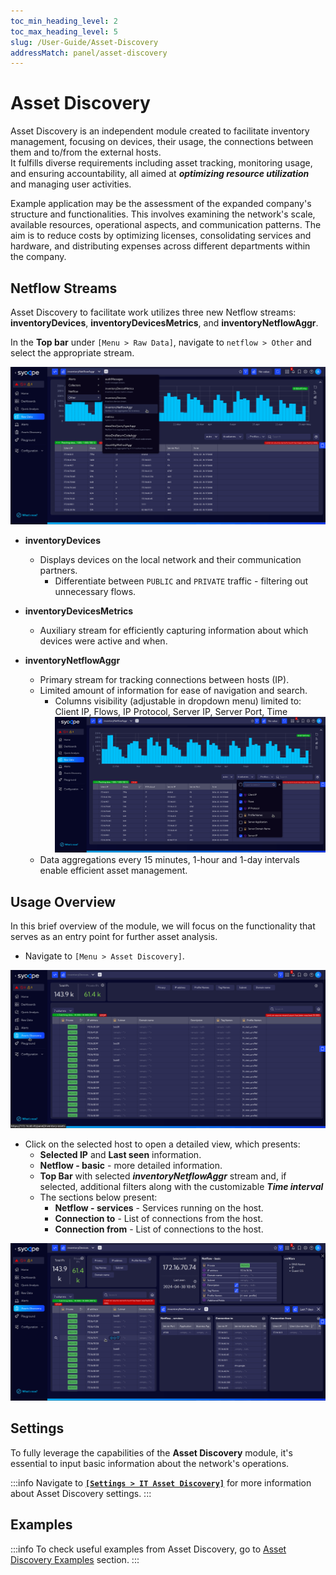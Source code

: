 ```yaml
---
toc_min_heading_level: 2
toc_max_heading_level: 5
slug: /User-Guide/Asset-Discovery
addressMatch: panel/asset-discovery
---
```


# Asset Discovery 

Asset Discovery is an independent module created to facilitate inventory management, focusing on devices, their usage, the connections between them and to/from the external hosts.  
It fulfills diverse requirements including asset tracking, monitoring usage, and ensuring accountability, all aimed at ***optimizing resource utilization*** and managing user activities.

Example application may be the assessment of the expanded company's structure and functionalities.
This involves examining the network's scale, available resources, operational aspects, and communication patterns. The aim is to reduce costs by optimizing licenses, consolidating services and hardware, and distributing expenses across different departments within the company.

## Netflow Streams

Asset Discovery to facilitate work utilizes three new Netflow streams: **inventoryDevices**, **inventoryDevicesMetrics**, and **inventoryNetflowAggr**.

In the **Top bar** under `[Menu > Raw Data]`, navigate to `netflow > Other` and select the appropriate stream.

![NetFlow Streams](assets/netflow-streams.png)

- **inventoryDevices** 
    - Displays devices on the local network and their communication partners.
        - Differentiate between `PUBLIC` and `PRIVATE` traffic - filtering out unnecessary flows.

- **inventoryDevicesMetrics**
    - Auxiliary stream for efficiently capturing information about which devices were active and when.

- **inventoryNetflowAggr**
    - Primary stream for tracking connections between hosts (IP).
    - Limited amount of information for ease of navigation and search.
        - Columns visibility (adjustable in dropdown menu) limited to: Client IP, Flows, IP Protocol, Server IP, Server Port, Time
        ![Adjust visible columns](assets/assets-columns.png)
    - Data aggregations every 15 minutes, 1-hour and 1-day intervals enable efficient asset management.

## Usage Overview

In this brief overview of the module, we will focus on the functionality that serves as an entry point for further asset analysis.

- Navigate to `[Menu > Asset Discovery]`.

![Menu >  Asset Discovery](assets/assets-discovery.png)

- Click on the selected host to open a detailed view, which presents:
    - **Selected IP** and **Last seen** information.
    - **Netflow - basic** - more detailed information.
    - **Top Bar** with selected ***inventoryNetflowAggr*** stream and, if selected, additional filters along with the customizable ***Time interval***
    - The sections below present:
        - **Netflow - services** - Services running on the host.
        - **Connection to** - List of connections from the host.
        - **Connection from** - List of connections to the host.

![Select Host](assets/select-host.png)

## Settings

To fully leverage the capabilities of the **Asset Discovery** module, it's essential to input basic information about the network's operations.

:::info
Navigate to [**`[Settings > IT Asset Discovery]`**](/User-Guide/Settings/IT-Asset-Discovery) for more information about Asset Discovery settings.
:::


## Examples

:::info
To check useful examples from Asset Discovery, go to [Asset Discovery Examples](/Examples/Asset-Discovery) section.
:::


<!-- ## Setting Profiles and Rules

To fully leverage the capabilities of the **Asset Discovery** module, it's essential to input basic information about the network's operations.

Creating profiles serves the purpose of grouping devices under a single label, where, for example, one service utilizes multiple devices: backend, frontend, load balancer, database, multi-node app.

- Navigate to **[Settings > IT Assets Management > Traffic Rule Profiles]**.

![Traffic Rule Profiles](assets/traffic-rule-profiles.png)

- Create a profile with `Add traffic rule profile` button, enter a name and click on `Save`.

![Add traffic rule profile](assets/create-profile.png)

- Next, click on **Edit Rules**.

![Edit Rules](assets/edit-rules.png)

- And then **Add Traffic Rule**, where you will need to fill in all the information about the company's network applications according to the company's documentation such as hosts addresses, ports, protocols and optionally short description for informative purposes.

![Add Traffic Rule](assets/add-traffic-rule.png) -->
